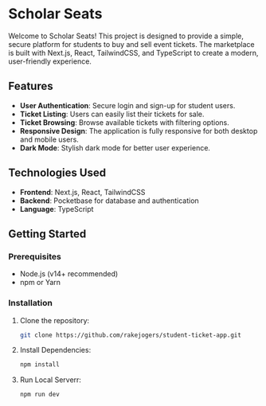 # Scholar Seats

Welcome to Scholar Seats! This project is designed to provide a simple, secure platform for students to buy and sell event tickets. The marketplace is built with Next.js, React, TailwindCSS, and TypeScript to create a modern, user-friendly experience.

## Features

- **User Authentication**: Secure login and sign-up for student users.
- **Ticket Listing**: Users can easily list their tickets for sale.
- **Ticket Browsing**: Browse available tickets with filtering options.
- **Responsive Design**: The application is fully responsive for both desktop and mobile users.
- **Dark Mode**: Stylish dark mode for better user experience.

## Technologies Used

- **Frontend**: Next.js, React, TailwindCSS
- **Backend**: Pocketbase for database and authentication
- **Language**: TypeScript

## Getting Started

### Prerequisites

- Node.js (v14+ recommended)
- npm or Yarn

### Installation

1. Clone the repository:
   ```bash
   git clone https://github.com/rakejogers/student-ticket-app.git

2. Install Dependencies:
   ```bash
   npm install

2. Run Local Serverr:
   ```bash
   npm run dev
